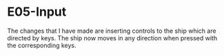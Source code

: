 # E05-Input

The changes that I have made are inserting controls to the ship which are directed by keys. The ship now moves in any direction when pressed with the corresponding keys. 

